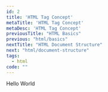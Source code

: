 ```yaml
---
id: 2
title: 'HTML Tag Concept'
metaTitle: 'HTML Tag Concept'
metaDesc: 'HTML Tag Concept'
previousTitle: "HTML Basics"
previous: "html/basics"
nextTitle: "HTML Document Structure"
next: "html/document-structure"
tags:
  - html
code: ""
---
```

Hello World
